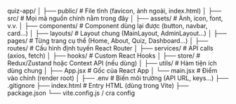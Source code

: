 quiz-app/
│
├── public/                 # File tĩnh (favicon, ảnh ngoài, index.html)
│
├── src/                    # Mọi mã nguồn chính nằm trong đây
│   ├── assets/             # Ảnh, icon, font, v.v.
│   ├── components/         # Component dùng lại được (button, navbar, card...)
│   ├── layouts/            # Layout chung (MainLayout, AdminLayout...)
│   ├── pages/              # Từng trang cụ thể (Home, About, Quiz, Dashboard...)
│   ├── routes/             # Cấu hình định tuyến React Router
│   ├── services/           # API calls (axios, fetch)
│   ├── hooks/              # Custom React Hooks
│   ├── store/              # Redux/Zustand hoặc Context API (nếu dùng)
│   ├── utils/              # Hàm tiện ích dùng chung
│   ├── App.jsx             # Gốc của React App
│   └── main.jsx            # Điểm vào chính (render root)
│
├── .env                   # Biến môi trường (API URL, keys...)
├── .gitignore
├── index.html             # Entry HTML (dùng trong Vite)
├── package.json
└── vite.config.js / cra config
